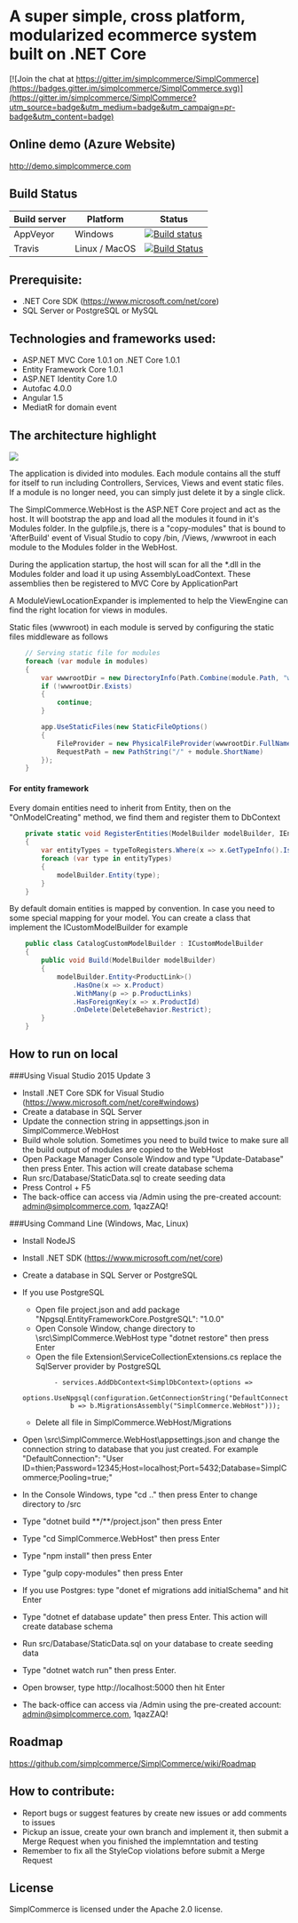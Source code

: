 # A super simple, cross platform, modularized ecommerce system built on .NET Core

[![Join the chat at https://gitter.im/simplcommerce/SimplCommerce](https://badges.gitter.im/simplcommerce/SimplCommerce.svg)](https://gitter.im/simplcommerce/SimplCommerce?utm_source=badge&utm_medium=badge&utm_campaign=pr-badge&utm_content=badge)

## Online demo (Azure Website)
http://demo.simplcommerce.com

## Build Status
| Build server| Platform       | Status      |
|-------------|----------------|-------------|
| AppVeyor    | Windows        |[![Build status](https://ci.appveyor.com/api/projects/status/cq61prgs6ta8e9hi/branch/master?svg=true)](https://ci.appveyor.com/project/thiennn/simplcommerce/branch/master) |
|Travis       | Linux / MacOS  |[![Build Status](https://travis-ci.org/simplcommerce/SimplCommerce.svg?branch=master)](https://travis-ci.org/simplcommerce/SimplCommerce) |

## Prerequisite:
- .NET Core SDK (https://www.microsoft.com/net/core)
- SQL Server or PostgreSQL or MySQL

## Technologies and frameworks used:
- ASP.NET MVC Core 1.0.1 on .NET Core 1.0.1
- Entity Framework Core 1.0.1
- ASP.NET Identity Core 1.0
- Autofac 4.0.0
- Angular 1.5
- MediatR for domain event

## The architecture highlight
![](https://github.com/simplcommerce/SimplCommerce/blob/master/simplcommerce.png)

The application is divided into modules. Each module contains all the stuff for itself to run including Controllers, Services, Views and event static files. If a module is no longer need, you can simply just delete it by a single click.

The SimplCommerce.WebHost is the ASP.NET Core project and act as the host. It will bootstrap the app and load all the modules it found in it's Modules folder. In the gulpfile.js, there is a "copy-modules" that is bound to 'AfterBuild' event of Visual Studio to copy /bin, /Views, /wwwroot in each module to the Modules folder in the WebHost.

During the application startup, the host will scan for all the *.dll in the Modules folder and load it up using AssemblyLoadContext. These assemblies then be registered to MVC Core by ApplicationPart

A ModuleViewLocationExpander is implemented to help the ViewEngine can find the right location for views in modules.

Static files (wwwroot) in each module is served by configuring the static files middleware as follows

```cs
    // Serving static file for modules
    foreach (var module in modules)
    {
        var wwwrootDir = new DirectoryInfo(Path.Combine(module.Path, "wwwroot"));
        if (!wwwrootDir.Exists)
        {
            continue;
        }

        app.UseStaticFiles(new StaticFileOptions()
        {
            FileProvider = new PhysicalFileProvider(wwwrootDir.FullName),
            RequestPath = new PathString("/" + module.ShortName)
        });
    }
 ```
#### For entity framework
Every domain entities need to inherit from Entity, then on the "OnModelCreating" method, we find them and register them to DbContext
```cs
    private static void RegisterEntities(ModelBuilder modelBuilder, IEnumerable<Type> typeToRegisters)
    {
        var entityTypes = typeToRegisters.Where(x => x.GetTypeInfo().IsSubclassOf(typeof(Entity)) && !x.GetTypeInfo().IsAbstract);
        foreach (var type in entityTypes)
        {
            modelBuilder.Entity(type);
        }
    }
```
By default domain entities is mapped by convention. In case you need to some special mapping for your model. You can create a class that implement the ICustomModelBuilder for example
```cs
    public class CatalogCustomModelBuilder : ICustomModelBuilder
    {
        public void Build(ModelBuilder modelBuilder)
        {
            modelBuilder.Entity<ProductLink>()
                .HasOne(x => x.Product)
                .WithMany(p => p.ProductLinks)
                .HasForeignKey(x => x.ProductId)
                .OnDelete(DeleteBehavior.Restrict);
        }
    }
```

## How to run on local
###Using Visual Studio 2015 Update 3
- Install .NET Core SDK for Visual Studio (https://www.microsoft.com/net/core#windows)
- Create a database in SQL Server
- Update the connection string in appsettings.json in SimplCommerce.WebHost
- Build whole solution. Sometimes you need to build twice to make sure all the build output of modules are copied to the WebHost
- Open Package Manager Console Window and type "Update-Database" then press Enter. This action will create database schema
- Run src/Database/StaticData.sql to create seeding data
- Press Control + F5
- The back-office can access via /Admin using the pre-created account: admin@simplcommerce.com, 1qazZAQ!

###Using Command Line (Windows, Mac, Linux)
- Install NodeJS
- Install .NET SDK (https://www.microsoft.com/net/core)
- Create a database in SQL Server or PostgreSQL
- If you use PostgreSQL
    - Open file project.json and add package "Npgsql.EntityFrameworkCore.PostgreSQL": "1.0.0"
    - Open Console Window, change directory to \src\SimplCommerce.WebHost type "dotnet restore" then press Enter
    - Open the file Extension\ServiceCollectionExtensions.cs replace the SqlServer provider by PostgreSQL
    ```
            - services.AddDbContext<SimplDbContext>(options =>
                options.UseNpgsql(configuration.GetConnectionString("DefaultConnection"),
                b => b.MigrationsAssembly("SimplCommerce.WebHost")));
    ```
    - Delete all file in SimplCommerce.WebHost/Migrations
    
- Open \src\SimplCommerce.WebHost\appsettings.json and change the connection string to database that you just created. For example "DefaultConnection": "User ID=thien;Password=12345;Host=localhost;Port=5432;Database=SimplCommerce;Pooling=true;"
- In the Console Windows, type "cd .." then press Enter to change directory to /src 
- Type "dotnet build \*\*/\*\*/project.json" then press Enter
- Type "cd SimplCommerce.WebHost" then press Enter
- Type "npm install" then press Enter
- Type "gulp copy-modules" then press Enter
- If you use Postgres: type "donet ef migrations add initialSchema" and hit Enter
- Type "dotnet ef database update" then press Enter. This action will create database schema
- Run src/Database/StaticData.sql on your database to create seeding data
- Type "dotnet watch run" then press Enter.
- Open browser, type http://localhost:5000 then hit Enter
- The back-office can access via /Admin using the pre-created account: admin@simplcommerce.com, 1qazZAQ!

## Roadmap
https://github.com/simplcommerce/SimplCommerce/wiki/Roadmap

## How to contribute:
- Report bugs or suggest features by create new issues or add comments to issues
- Pickup an issue, create your own branch and implement it, then submit a Merge Request when you finished the implemntation and testing
- Remember to fix all the StyleCop violations before submit a Merge Request

## License
SimplCommerce is licensed under the Apache 2.0 license.
